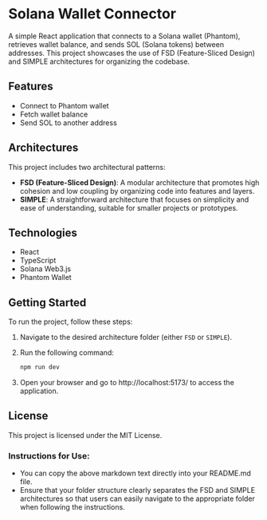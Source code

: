 # Solana Wallet Connector

A simple React application that connects to a Solana wallet (Phantom), retrieves wallet balance, and sends SOL (Solana tokens) between addresses. This project showcases the use of FSD (Feature-Sliced Design) and SIMPLE architectures for organizing the codebase.

## Features

- Connect to Phantom wallet
- Fetch wallet balance
- Send SOL to another address

## Architectures

This project includes two architectural patterns:

- **FSD (Feature-Sliced Design)**: A modular architecture that promotes high cohesion and low coupling by organizing code into features and layers.
- **SIMPLE**: A straightforward architecture that focuses on simplicity and ease of understanding, suitable for smaller projects or prototypes.

## Technologies

- React
- TypeScript
- Solana Web3.js
- Phantom Wallet

## Getting Started

To run the project, follow these steps:

1. Navigate to the desired architecture folder (either `FSD` or `SIMPLE`).
2. Run the following command:

   ```bash
   npm run dev
   ```
3. Open your browser and go to http://localhost:5173/ to access the application.

## License
This project is licensed under the MIT License.

### Instructions for Use:
- You can copy the above markdown text directly into your README.md file.
- Ensure that your folder structure clearly separates the FSD and SIMPLE architectures so that users can easily navigate to the appropriate folder when following the instructions.
